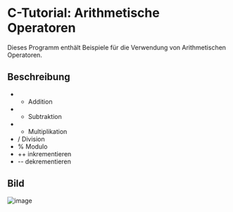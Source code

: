# C-Tutorial: Arithmetische Operatoren

Dieses Programm enthält Beispiele für die Verwendung von Arithmetischen Operatoren.

## Beschreibung

- + Addition
- - Subtraktion
- * Multiplikation
- / Division
- % Modulo
- ++ inkrementieren
- -- dekrementieren

## Bild

![image](https://user-images.githubusercontent.com/63674539/195909342-d29a2aca-062e-45bf-80fd-4aaaa8a217fe.png)
